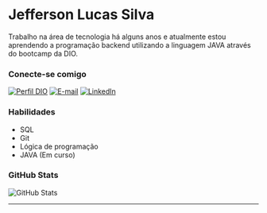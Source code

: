 # Jefferson Lucas Silva

Trabalho na área de tecnologia há alguns anos e atualmente estou aprendendo a programação
backend utilizando a linguagem JAVA através do bootcamp da DIO.

### Conecte-se comigo

[![Perfil DIO](https://img.shields.io/badge/-Meu%20Perfil%20na%20DIO-30A3DC?style=for-the-badge)](https://web.dio.me/users/jefferson_lucascsilva/)
[![E-mail](https://img.shields.io/badge/-Email-000?style=for-the-badge&logo=microsoft-outlook&logoColor=E94D5F)](mailto:jefferson.lucascsilva@gmail.com)
[![LinkedIn](https://img.shields.io/badge/-LinkedIn-000?style=for-the-badge&logo=linkedin&logoColor=30A3DC)](https://www.linkedin.com/in/jeffersonlcsilva/)

### Habilidades

- SQL
- Git
- Lógica de programação
- JAVA (Em curso)

### GitHub Stats

![GitHub Stats](https://github-readme-stats.vercel.app/api?username=Jefferson-lucas&theme=transparent&bg_color=000&border_color=30A3DC&show_icons=true&icon_color=30A3DC&title_color=E94D5F&text_color=FFF&hide_title=true&hide=stars)

---
